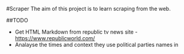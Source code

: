 #Scraper
The aim of this project is to learn scraping from the web.

##TODO
- Get HTML Markdown from republic tv news site - https://www.republicworld.com/
- Analayse the times and context they use political parties names in







